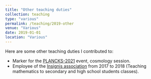 ```yaml
---
title: "Other teaching duties"
collection: teaching
type: "various"
permalink: /teaching/2019-other
venue: "Various"
date: 2019-01-01
location: "Various"
---
```


Here are some other teaching duties I contributed to:

- Marker for the [PLANCKS-2021]((https://2021.plancks.org)) event, cosmology session.
- Employee of the [Insignis association](http://association-insignis.fr/) from 2017 to 2018 (Teaching mathematics to secondary and high school students classes).
